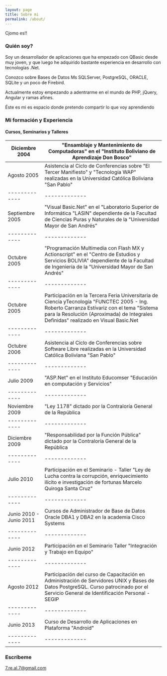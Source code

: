 ```yaml
---
layout: page
title: Sobre mi
permalink: /about/
---
```


Cjomo es!!

### Quién soy?

Soy un desarrollador de aplicaciones que ha empezado con QBasic desde muy joven, y que luego he adquirido bastante experiencia en desarrollo con tecnologías .Net.

Conozco sobre Bases de Datos Ms SQLServer, PostgreSQL, ORACLE, SQLite y un poco de Firebird.

Actualmente estoy empezando a adentrarme en el mundo de PHP, jQuery, Angular y ramas afines.

Éste es mi es espacio donde pretendo compartir lo que voy aprendiendo

### Mi formación y Experiencia

#### Cursos, Seminarios y Talleres

| Diciembre 2004  | "Ensamblaje y Mantenimiento de Computadoras" en el "Instituto Boliviano de Aprendizaje Don Bosco"   |
| ------------- | ------------- |
| Agosto 2005  | Asistencia al Ciclo de Conferencias sobre "El Tercer Manifiesto" y "Tecnología WAP" realizadas en la Universidad Católica Boliviana "San Pablo"    |
| ------------- | ------------- |
| Septiembre 2005  | "Visual Basic.Net" en el "Laboratorio Superior de Informática "LASIN" dependiente de la Facultad de Ciencias Puras y Naturales de la "Universidad Mayor de San Andrés"    |
| ------------- | ------------- |
| Octubre 2005  | "Programación Multimedia con Flash MX y Actionscript" en el "Centro de Estudios y Servicios BOLIVIA" dependiente de la Facultad de Ingeniería de la "Universidad Mayor de San Andrés"    |
| ------------- | ------------- |
| Octubre 2005  | Participación en la Tercera Feria Universitaria de Ciencia yTecnología "FUNCTEC 2005 - Ing. Roberto Carranza Estívariz con el tema "Sistema para la Resolución (Aproximada) de Integrales Definidas" realizado en Visual Basic.Net    |
| ------------- | ------------- |
| Octubre 2006  | Asistencia al Ciclo de Conferencias sobre Software Libre realizadas en la Universidad Católica Boliviana "San Pablo"    |
| ------------- | ------------- |
| Julio 2009  | "ASP.Net" en el Instituto Educomser "Educación en computación y Servicios"    |
| ------------- | ------------- |
| Noviembre 2009  | "Ley 1178" dictado por la Contraloría General de la República    |
| ------------- | ------------- |
| Diciembre 2009  | "Responsabilidad por la Función Pública" dictado por la Contraloría General de la República    |
| ------------- | ------------- |
| Julio 2010  | Participación en el Seminario - Taller "Ley de Lucha contra la corrupción, enriquecimiento ilícito e investigación de fortunas Marcelo Quiroga Santa Cruz"    |
| ------------- | ------------- |
| Junio 2010 - Junio 2011  | Cursos de Administrador de Base de Datos Oracle DBA1 y DBA2 en la academia Cisco Systems    |
| ------------- | ------------- |
| Junio 2012  | Participación en el Seminario Taller "Integración y Trabajo en Equipo"    |
| ------------- | ------------- |
| Agosto 2012  | Participación del curso de Capacitación en Administración de Servidores UNIX y Bases de Datos PostgreSQL. Curso patrocinado por el Servicio General de Identificación Personal - SEGIP    |
| ------------- | ------------- |
| Junio 2013  | Curso de Desarrollo de Aplicaciones en Plataforma "Android"    |
| ------------- | ------------- |

### Escríbeme

[7.re.al.7@gmail.com](mailto:7.re.al.7@gmail.com)